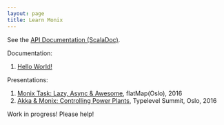 ```yaml
---
layout: page
title: Learn Monix
---
```


See the [API Documentation (ScalaDoc)](./api/).

Documentation:

1. [Hello World!](./learn/hello-world.html)

Presentations:

1. [Monix Task: Lazy, Async &amp; Awesome](https://alexn.org/blog/2016/05/10/monix-task.html), flatMap(Oslo), 2016
2. [Akka & Monix: Controlling Power Plants](https://alexn.org/blog/2016/05/15/monix-observable.html), Typelevel Summit, Oslo, 2016

Work in progress! Please help!
